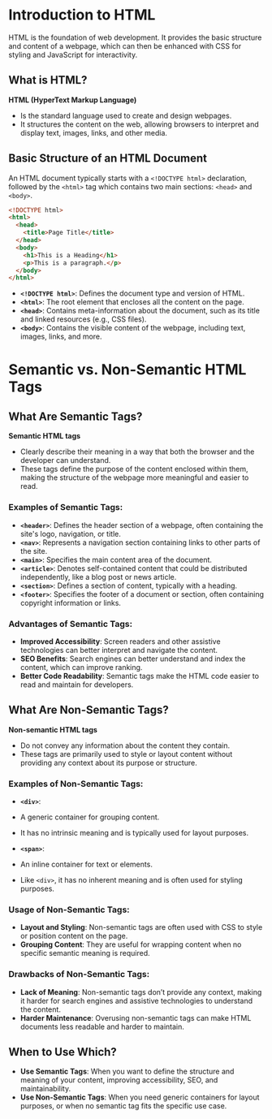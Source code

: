 # Introduction to HTML

HTML is the foundation of web development. It provides the basic structure and content of a webpage, which can then be enhanced with CSS for styling and JavaScript for interactivity.

## What is HTML?

**HTML (HyperText Markup Language)**

- Is the standard language used to create and design webpages.
- It structures the content on the web, allowing browsers to interpret and display text, images, links, and other media.

## Basic Structure of an HTML Document

An HTML document typically starts with a `<!DOCTYPE html>` declaration, followed by the `<html>` tag which contains two main sections: `<head>` and `<body>`.

```html
<!DOCTYPE html>
<html>
  <head>
    <title>Page Title</title>
  </head>
  <body>
    <h1>This is a Heading</h1>
    <p>This is a paragraph.</p>
  </body>
</html>
```

- **`<!DOCTYPE html>`**: Defines the document type and version of HTML.
- **`<html>`**: The root element that encloses all the content on the page.
- **`<head>`**: Contains meta-information about the document, such as its title and linked resources (e.g., CSS files).
- **`<body>`**: Contains the visible content of the webpage, including text, images, links, and more.

# Semantic vs. Non-Semantic HTML Tags

## What Are Semantic Tags?

**Semantic HTML tags**

- Clearly describe their meaning in a way that both the browser and the developer can understand.
- These tags define the purpose of the content enclosed within them, making the structure of the webpage more meaningful and easier to read.

### Examples of Semantic Tags:

- **`<header>`**: Defines the header section of a webpage, often containing the site's logo, navigation, or title.
- **`<nav>`**: Represents a navigation section containing links to other parts of the site.
- **`<main>`**: Specifies the main content area of the document.
- **`<article>`**: Denotes self-contained content that could be distributed independently, like a blog post or news article.
- **`<section>`**: Defines a section of content, typically with a heading.
- **`<footer>`**: Specifies the footer of a document or section, often containing copyright information or links.

### Advantages of Semantic Tags:

- **Improved Accessibility**: Screen readers and other assistive technologies can better interpret and navigate the content.
- **SEO Benefits**: Search engines can better understand and index the content, which can improve ranking.
- **Better Code Readability**: Semantic tags make the HTML code easier to read and maintain for developers.

## What Are Non-Semantic Tags?

**Non-semantic HTML tags**

- Do not convey any information about the content they contain.
- These tags are primarily used to style or layout content without providing any context about its purpose or structure.

### Examples of Non-Semantic Tags:

- **`<div>`**:
- A generic container for grouping content.
- It has no intrinsic meaning and is typically used for layout purposes.

- **`<span>`**:
- An inline container for text or elements.
- Like `<div>`, it has no inherent meaning and is often used for styling purposes.

### Usage of Non-Semantic Tags:

- **Layout and Styling**: Non-semantic tags are often used with CSS to style or position content on the page.
- **Grouping Content**: They are useful for wrapping content when no specific semantic meaning is required.

### Drawbacks of Non-Semantic Tags:

- **Lack of Meaning**: Non-semantic tags don’t provide any context, making it harder for search engines and assistive technologies to understand the content.
- **Harder Maintenance**: Overusing non-semantic tags can make HTML documents less readable and harder to maintain.

## When to Use Which?

- **Use Semantic Tags**: When you want to define the structure and meaning of your content, improving accessibility, SEO, and maintainability.
- **Use Non-Semantic Tags**: When you need generic containers for layout purposes, or when no semantic tag fits the specific use case.
